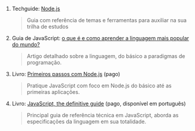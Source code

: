 1. Techguide: [Node.js](https://techguide.sh/pt-BR/path/nodejs/)
    
    > Guia com referência de temas e ferramentas para auxiliar na sua trilha de estudos
    
2. Guia de JavaScript: [o que é e como aprender a linguagem mais popular do mundo?](https://www.alura.com.br/artigos/javascript)
    
    > Artigo detalhado sobre a linguagem, do básico a paradigmas de programação.
    
3. Livro: [Primeiros passos com Node.js](https://www.casadocodigo.com.br/products/livro-primeiros-passos-node) (pago)
    
    > Pratique JavaScript com foco em Node.js do básico até as primeiras aplicações.
    
4. Livro: [JavaScript, the definitive guide](https://www.oreilly.com/library/view/javascript-the-definitive/9781491952016/) (pago, disponível em português)
    
    > Principal guia de referência técnica em JavaScript, aborda as especificações da linguagem em sua totalidade.